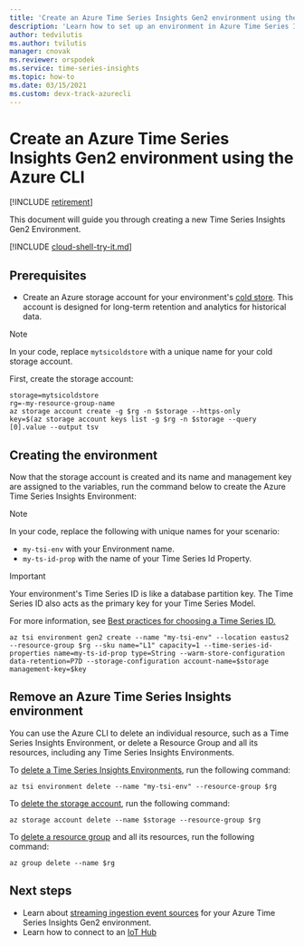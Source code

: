 ```yaml
---
title: 'Create an Azure Time Series Insights Gen2 environment using the Azure CLI - Azure Time Series Insights Gen2 | Microsoft Docs'
description: 'Learn how to set up an environment in Azure Time Series Insights Gen2 using the Azure CLI.'
author: tedvilutis
ms.author: tvilutis
manager: cnovak
ms.reviewer: orspodek
ms.service: time-series-insights
ms.topic: how-to
ms.date: 03/15/2021
ms.custom: devx-track-azurecli
---
```


# Create an Azure Time Series Insights Gen2 environment using the Azure CLI

[!INCLUDE [retirement](../../includes/tsi-retirement.md)]

This document will guide you through creating a new Time Series Insights Gen2 Environment.

[!INCLUDE [cloud-shell-try-it.md](~/reusable-content/ce-skilling/azure/includes/cloud-shell-try-it.md)]

## Prerequisites

* Create an Azure storage account for your environment's [cold store](./concepts-storage.md#cold-store). This account is designed for long-term retention and analytics for historical data.

> [!NOTE]
> In your code, replace `mytsicoldstore` with a unique name for your cold storage account.

First, create the storage account:

```azurecli-interactive
storage=mytsicoldstore
rg=-my-resource-group-name
az storage account create -g $rg -n $storage --https-only
key=$(az storage account keys list -g $rg -n $storage --query [0].value --output tsv
```

## Creating the environment

Now that the storage account is created and its name and management key are assigned to the variables, run the command below to create the Azure Time Series Insights Environment:

> [!NOTE]
> In your code, replace the following with unique names for your scenario:
>
> * `my-tsi-env` with your Environment name.
> * `my-ts-id-prop` with the name of your Time Series Id Property.

> [!IMPORTANT]
> Your environment's Time Series ID is like a database partition key. The Time Series ID also acts as the primary key for your Time Series Model.
>
> For more information, see [Best practices for choosing a Time Series ID.](./how-to-select-tsid.md)

```azurecli-interactive
az tsi environment gen2 create --name "my-tsi-env" --location eastus2 --resource-group $rg --sku name="L1" capacity=1 --time-series-id-properties name=my-ts-id-prop type=String --warm-store-configuration data-retention=P7D --storage-configuration account-name=$storage management-key=$key
```

## Remove an Azure Time Series Insights environment

You can use the Azure CLI to delete an individual resource, such as a Time Series Insights Environment, or delete a Resource Group and all its resources, including any Time Series Insights Environments.

To [delete a Time Series Insights Environments](/cli/azure/tsi/environment#az-tsi-environment-delete), run the following command:

```azurecli-interactive
az tsi environment delete --name "my-tsi-env" --resource-group $rg
```

To [delete the storage account](/cli/azure/storage/account#az-storage-account-delete), run the following command:

```azurecli-interactive
az storage account delete --name $storage --resource-group $rg
```

To [delete a resource group](/cli/azure/group#az-group-delete) and all its resources, run the following command:

```azurecli-interactive
az group delete --name $rg
```

## Next steps

* Learn about [streaming ingestion event sources](./concepts-streaming-ingestion-event-sources.md) for your Azure Time Series Insights Gen2 environment.
* Learn how to connect to an [IoT Hub](./how-to-ingest-data-iot-hub.md)
